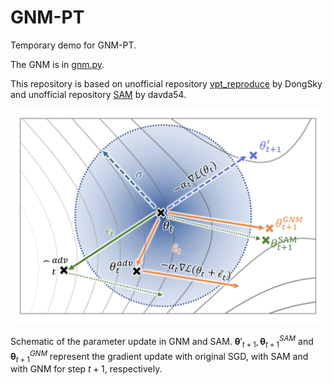 # GNM-PT
Temporary demo for GNM-PT.

The GNM is in [gnm.py](https://github.com/Keke921/RSAM-PT/blob/main/gnm.py). 

This repository is based on unofficial repository [vpt_reproduce](https://github.com/DongSky/vpt_reproduce) by DongSky and unofficial repository [SAM](https://github.com/davda54/sam) by davda54.

![](sketch-sam_vs_gnm.png)

Schematic of the parameter update in GNM and SAM. $\boldsymbol{\theta}'_{t+1}, \boldsymbol{\theta}^{SAM}_{t+1}$ and $\boldsymbol{\theta}^{GNM}_{t+1}$ represent the gradient update with original SGD, with SAM and with GNM for step $t+1$, respectively.
